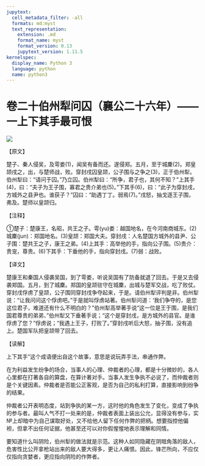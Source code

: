 ```yaml
---
jupytext:
  cell_metadata_filter: -all
  formats: md:myst
  text_representation:
    extension: .md
    format_name: myst
    format_version: 0.13
    jupytext_version: 1.11.5
kernelspec:
  display_name: Python 3
  language: python
  name: python3
---
```

# 卷二十伯州犁问囚（襄公二十六年）——一上下其手最可恨

![](image/cover.jpg)

【原文】

楚子、秦人侵吴，及雩娄(1)，闻吴有备而还。遂侵郑。五月，至于城麇(2)。郑皇颉戌之，出，与楚师战，败。穿封戌囚皇颉，公子围与之争之(3)，正于伯州犁。伯州犁曰：“请问于囚。”乃立囚。伯州犁曰：“所争，君子也，其何不知？”上其手(4)，曰：“夫子为王子围，寡君之贵介弟也(5)。”下其手(6)，曰：“此子为穿封戌，方城外之县尹也。谁获子？”囚曰：“助遇丁丁。弱焉(7)。”戌怒，抽戈逐王子围，弗及。楚师以皇颉归。

【注释】

①楚子：楚康王，名昭，共王之子。雩(yu)娄：越国地名，在今河南商城东。(2)城麇(jun)：郑国地名。(3)皇颉：郑国大夫。穿封戌：人名楚国方城外的县尹、公子围：楚共王之子，康王之弟。(4)上其手：高举他的手，指向公子围。(5)贵介：贵宠，尊贵。(6)下其手：下垂他的手，指向穿封戌。(7)弱：战败。

【译文】

楚康王和秦国人侵袭吴国，到了雩娄，听说吴国有了防备就退了回去。于是又去侵袭郑国。五月，到了城麇。郑国的皇颉驻守在城麇，出城与楚军交战，吃了败仗。穿封戌俘虏了皇颉，公子围同穿封戌争夺起来，于是。请伯州犁评判是非。伯州犁说：“让我问问这个俘虏吧。”于是就叫俘虏站著。伯州犁问道：‘我们争夺的，是您这位君子，难道还有什么不明白的？”伯州犁高举著手说“这一位是王于围，是我们国君尊贵的弟弟、”伯州犁又下垂著手说；“这个是穿封戌，是方城外的县官。是谁俘虏了您？”俘虏说；“我遇上王子，打败了。”穿封戌听后大怒，抽子围，没有追上。楚国军队把皇颉带了回去。

【读解】

上下其手”这个成语便出自这个故事，意思是说玩弄手法，串通作弊。

在为利益发生纷争的场合，当事人的心理、仲裁者的心理，都是十分微妙的，各人心里都在打著各自的算盘，在算计著对手。当事人发生争执不必说了，而仲裁者则是个关键因素。仲裁者是否能公正客观，是否为自己的私利打算，直接影响到纷争的结果。

仲裁者公开表明态度，站到争执的某一方，这时他的角色发生了变化，变成了争执的参与者。最叫人气不打一处来的是，仲裁者表面上装出公允，显得没有参与，实№上却暗中为自己谋取好处，又不给他人留下任何作弊的把柄。想要指控他偏袒，但拿不出任何证据，他甚至还可以对你假惺惺地表示理解和同情。

要知道什么叫阴险，伯州犁的做法就是示范。这种人如同隐藏在阴暗角落的敌人，危害性比公开拿枪站出来的敌人要大得多，更让人痛恨。因此，锋芒所向，不应仅仅指向贪婪者，更应指向阴险的作弊者。



